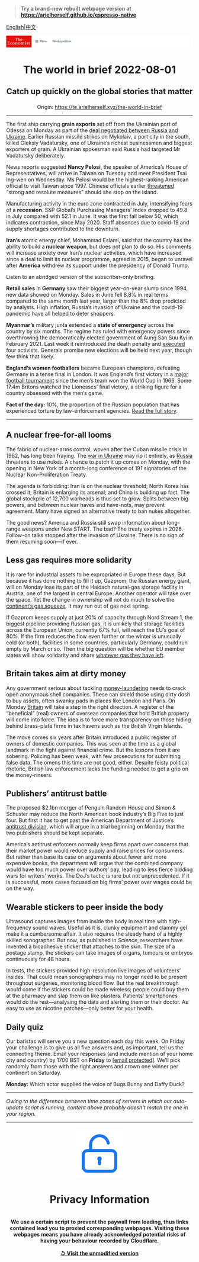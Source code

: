 > **Try a brand-new rebuilt webpage version at https://arielherself.github.io/espresso-native**

[English](https://github.com/arielherself/espresso/blob/main/README.md)|[中文](https://github-com.translate.goog/arielherself/espresso/blob/main/README.md?_x_tr_sl=en&_x_tr_tl=zh-CN&_x_tr_hl=zh-CN&_x_tr_pto=wapp)



![The Economist](menubar.png)

# <p align="center">The world in brief 2022-08-01</p>

## <p align="center">Catch up quickly on the global stories that matter</p>

<p align="center">Origin: <a href="https://te.arielherself.xyz/the-world-in-brief">https://te.arielherself.xyz/the-world-in-brief</a><hr>

The first ship carrying <strong>grain exports</strong> set off from the Ukrainian port of Odessa on Monday as part of the [deal negotiated between Russia and Ukraine](https://te.arielherself.xyz/europe/2022/07/21/odessas-port-may-soon-be-reopened). Earlier Russian missile strikes on Mykolaiv, a port city in the south, killed Oleksiy Vadatursky, one of Ukraine’s richest businessmen and biggest exporters of grain. A Ukrainian spokesman said Russia had targeted Mr Vadatursky deliberately.

News reports suggested <strong>Nancy Pelosi</strong>, the speaker of America’s House of Representatives, will arrive in Taiwan on Tuesday and meet President Tsai Ing-wen on Wednesday. Ms Pelosi would be the highest-ranking American official to visit Taiwan since 1997. Chinese officials earlier [threatened](https://te.arielherself.xyz/china/2022/07/21/talk-of-nancy-pelosi-visiting-taiwan-angers-china) “strong and resolute measures” should she stop on the island.

Manufacturing activity in the euro zone contracted in July, intensifying fears of a <strong>recession</strong>. S&amp;P Global’s Purchasing Managers’ Index dropped to 49.8 in July compared with 52.1 in June. It was the first fall below 50, which indicates contraction, since May 2020. Staff absences due to covid-19 and supply shortages contributed to the downturn.

<strong>Iran’s </strong>atomic energy chief, Mohammad Eslami, said that the country has the ability to build a<strong> nuclear weapon</strong>, but does not plan to do so. His comments will increase anxiety over Iran’s nuclear activities, which have increased since a deal to limit its nuclear programme, agreed in 2015, began to unravel after <strong>America</strong> withdrew its support under the presidency of Donald Trump.

Listen to an abridged version of the subscriber-only briefing.

<strong>Retail sales</strong> in <strong>Germany</strong> saw their biggest year-on-year slump since 1994, new data showed on Monday. Sales in June fell 8.8% in real terms compared to the same month last year, larger than the 8% drop predicted by analysts. High inflation, Russia’s invasion of Ukraine and the covid-19 pandemic have all helped to deter shoppers. 

<strong>Myanmar’s</strong> military junta extended a <strong>state of emergency</strong> across the country by six months. The regime has ruled with emergency powers since overthrowing the democratically elected government of Aung San Suu Kyi in February 2021. Last week it reintroduced the death penalty and [executed](https://www.straitstimes.com/asia/se-asia/myanmar-extends-state-of-emergency-for-six-months-until-february) four activists. Generals promise new elections will be held next year, though few think that likely.

<strong>England’s women footballers</strong> became European champions, defeating Germany in a tense final in London. It was England’s first victory in a [major football tournament](https://te.arielherself.xyz/international/2022/07/21/the-womens-euros-are-selling-out-stadiums) since the men’s team won the World Cup in 1966. Some 17.4m Britons watched the Lionesses’ final victory, a striking figure for a country obsessed with the men’s game.

<strong>Fact of the day: </strong>10%, the proportion of the Russian population that has experienced torture by law-enforcement agencies. [Read the full story](https://te.arielherself.xyz/briefing/2022/07/28/vladimir-putin-is-in-thrall-to-a-distinctive-brand-of-russian-fascism).

----------

## A nuclear free-for-all looms

The fabric of nuclear-arms control, woven after the Cuban missile crisis in 1962, has long been fraying. The [war in Ukraine](https://te.arielherself.xyz/leaders/2022/06/02/a-new-nuclear-era) may rip it entirely, as [Russia](https://te.arielherself.xyz/briefing/2022/07/28/vladimir-putin-is-in-thrall-to-a-distinctive-brand-of-russian-fascism) threatens to use nukes. A chance to patch it up comes on Monday, with the opening in New York of a month-long conference of 191 signatories of the Nuclear Non-Proliferation Treaty.

The agenda is forbidding: Iran is on the nuclear threshold; North Korea has crossed it; Britain is enlarging its arsenal; and China is building up fast. The global stockpile of 12,700 warheads is thus set to grow. Splits between big powers, and between nuclear haves and have-nots, may prevent agreement. Many have signed an alternative treaty to ban nukes altogether.

The good news? America and Russia still swap information about long-range weapons under New START. The bad? The treaty expires in 2026. Follow-on talks stopped after the invasion of Ukraine. There is no sign of them resuming soon—if ever.

## Less gas requires more solidarity

It is rare for industrial assets to be expropriated in Europe these days. But because it has done nothing to fill it up, Gazprom, the Russian energy giant, will on Monday lose its part of the Haidach natural-gas storage facility in Austria, one of the largest in central Europe. Another operator will take over the space. Yet the change in ownership will not do much to solve the [continent’s gas squeeze](https://te.arielherself.xyz/europe/2022/07/28/the-eu-agrees-on-an-energy-diet-to-fight-russian-gas-cuts). It may run out of gas next spring.

If Gazprom keeps supply at just 20% of capacity through Nord Stream 1, the biggest pipeline providing Russian gas, it is unlikely that storage facilities across the European Union, currently 67% full, will reach the EU’s goal of 80%. If the firm reduces the flow even further or the winter is unusually cold (or both), facilities in some countries, particularly Germany, could run empty by March or so. Then the big question will be whether EU member states will show solidarity and share [whatever gas they have left](https://te.arielherself.xyz/europe/2022/07/11/europe-is-preparing-for-russian-gas-to-be-cut-off-this-winter).

## Britain takes aim at dirty money

Any government serious about tackling [money-laundering](https://te.arielherself.xyz/the-economist-reads/2022/07/11/the-best-books-to-read-to-understand-financial-crime) needs to crack open anonymous shell companies. These can shield those using dirty dosh to buy assets, often swanky pads in places like London and Paris. On Monday [Britain](https://te.arielherself.xyz/leaders/2022/05/07/how-to-solve-britains-dirty-money-problem) will take a step in the right direction. A register of the “beneficial” (real) owners of overseas companies that hold British property will come into force. The idea is to force more transparency on those hiding behind brass-plate firms in tax havens such as the British Virgin Islands.

The move comes six years after Britain introduced a public register of owners of domestic companies. This was seen at the time as a global landmark in the fight against financial crime. But the lessons from it are sobering. Policing has been weak, with few prosecutions for submitting false data. The omens this time are not good, either. Despite feisty political rhetoric, British law enforcement lacks the funding needed to get a grip on the money-rinsers.

## Publishers’ antitrust battle

The proposed $2.1bn merger of Penguin Random House and Simon &amp; Schuster may reduce the North American book industry’s Big Five to just four. But first it has to get past the American Department of Justice’s [antitrust division,](https://te.arielherself.xyz/special-report/2022/01/10/the-growing-demand-for-more-vigorous-antitrust-action) which will argue in a trial beginning on Monday that the two publishers should be kept separate.

America’s antitrust enforcers normally keep firms apart over concerns that their market power would reduce supply and raise prices for consumers. But rather than base its case on arguments about fewer and more expensive books, the department will argue that the combined company would have too much power over authors’ pay, leading to less fierce bidding wars for writers’ works. The DoJ’s tactic is rare but not unprecedented. If it is successful, more cases focused on big firms’ power over wages could be on the way. 

## Wearable stickers to peer inside the body

Ultrasound captures images from inside the body in real time with high-frequency sound waves. Useful as it is, clunky equipment and clammy gel make it a cumbersome affair. It also requires the steady hand of a highly skilled sonographer. But now, as published in <em>Science</em>, researchers have invented a bioadhesive sticker that attaches to the skin. The size of a postage stamp, the stickers can take images of organs, tumours or embryos continuously for 48 hours.

In tests, the stickers provided high-resolution live images of volunteers’ insides. That could mean sonographers may no longer need to be present throughout surgeries, monitoring blood flow. But the real breakthrough would come if the stickers could be made wireless; people could buy them at the pharmacy and slap them on like plasters. Patients’ smartphones would do the rest—analysing the data and alerting them or their doctor. As easy to use as nicotine patches—only better for your health.

## Daily quiz

Our baristas will serve you a new question each day this week. On Friday your challenge is to give us all five answers and, as important, tell us the connecting theme. Email your responses (and include mention of your home city and country) by 1700 BST on <strong>Friday</strong> to [<span class="__cf_email__" data-cfemail="89d8fce0f3ccfaf9fbecfafae6c9eceae6e7e6e4e0fafda7eae6e4">[email&#160;protected]</span>](https://mail.google.com/mail/?view=cm&amp;fs=1&amp;tf=1&amp;to=QuizEspresso@te.arielherself.xyz). We’ll pick randomly from those with the right answers and crown one winner per continent on Saturday.

<strong>Monday: </strong>Which actor supplied the voice of Bugs Bunny and Daffy Duck?

----------

*Owing to the difference between time zones of servers in which our auto-update script is running, content above probably doesn't match the one in your region.*

|<br><div align="center"><img src="unlock.png" /><h1>Privacy Information</h1></div></br>We use a certain script to prevent the paywall from loading, thus links contained lead you to proxied corresponding webpages. Visiting these webpages means you have already acknowledged potential risks of having your behaviour recorded by Cloudflare.<br><br>[&#x21BA; Visit the unmodified version](README.raw.md)<br><br>|
|-----|
